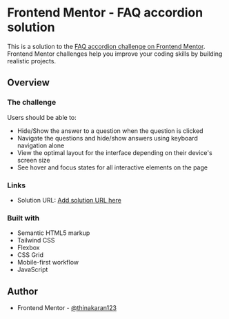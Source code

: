 # Frontend Mentor - FAQ accordion solution

This is a solution to the [FAQ accordion challenge on Frontend Mentor](https://www.frontendmentor.io/challenges/faq-accordion-wyfFdeBwBz). Frontend Mentor challenges help you improve your coding skills by building realistic projects.

## Overview

### The challenge

Users should be able to:

- Hide/Show the answer to a question when the question is clicked
- Navigate the questions and hide/show answers using keyboard navigation alone
- View the optimal layout for the interface depending on their device's screen size
- See hover and focus states for all interactive elements on the page

### Links

- Solution URL: [Add solution URL here](https://your-solution-url.com)

### Built with

- Semantic HTML5 markup
- Tailwind CSS
- Flexbox
- CSS Grid
- Mobile-first workflow
- JavaScript

## Author

- Frontend Mentor - [@thinakaran123](https://www.frontendmentor.io/profile/thinakaran123)
